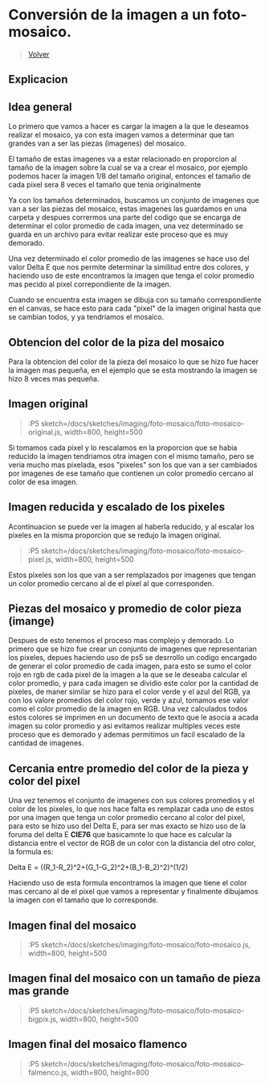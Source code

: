 # Conversión de la imagen a un foto-mosaico.

> [Volver](/docs/workshops/imaging)

## Explicacion

## Idea general
Lo primero que vamos a hacer es cargar la imagen a la que le deseamos realizar el mosaico, ya con esta imagen vamos a determinar que tan grandes van a ser las piezas (imagenes) del mosaico.

El tamaño de estas imagenes va a estar relacionado en proporcion al tamaño de la imagen sobre la cual se va a crear el mosaico, por ejemplo podemos hacer la imagen 1/8 del tamaño original, entonces el tamaño de cada pixel sera 8 veces el tamaño que tenia originalmente

Ya con los tamaños determinados, buscamos un conjunto de imagenes que van a ser las piezas del mosaico, estas imagenes las guardamos en una carpeta y despues corrermos una parte del codigo que se encarga de determinar el color promedio de cada imagen, una vez determinado se guarda en un archivo para evitar realizar este proceso que es muy demorado.

Una vez determinado el color promedio de las imagenes se hace uso del valor Delta E que nos permite determinar la similitud entre dos colores, y haciendo uso de este encontramos la imagen que tenga el color promedio mas pecido al pixel correpondiente de la imagen.

Cuando se encuentra esta imagen se dibuja con su tamaño correspondiente en el canvas, se hace esto para cada "pixel" de la imagen original hasta que se cambian todos, y ya tendriamos el mosaico.

## Obtencion del color de la piza del mosaico

Para la obtencion del color de la pieza del mosaico lo que se hizo fue hacer la imagen mas pequeña, en el ejemplo que se esta mostrando la imagen se hizo 8 veces mas pequeña.

## Imagen original
> :P5 sketch=/docs/sketches/imaging/foto-mosaico/foto-mosaico-original.js, width=800, height=500

Si tomamos cada pixel y lo rescalamos en la proporcion que se habia reducido la imagen tendriamos otra imagen con el mismo tamaño, pero se veria mucho mas pixelada, esos "pixeles" son los que van a ser cambiados por imagenes de ese tamaño que contienen un color promedio cercano al color de esa imagen.

## Imagen reducida y escalado de los pixeles
Acontinuacion se puede ver la imagen al haberla reducido, y al escalar los pixeles en la misma proporcion que se redujo la imagen original.

> :P5 sketch=/docs/sketches/imaging/foto-mosaico/foto-mosaico-pixel.js, width=800, height=500

Estos pixeles son los que van a ser remplazados por imagenes que tengan un color promedio cercano al de el pixel al que corresponden.

## Piezas del mosaico y promedio de color pieza (imange)

Despues de esto tenemos el proceso mas complejo y demorado. Lo primero que se hizo fue crear un conjunto de imagenes que representarian los pixeles, depues haciendo uso de ps5 se desrrollo un codigo encargado de generar el color promedio de cada imagen, para esto se sumo el color rojo en rgb de cada pixel de la imagen a la que se le deseaba calcular el color promedio, y para cada imagen se dividio este color por la cantidad de pixeles, de maner similar se hizo para el color verde y el azul del RGB, ya con los valore promedios del color rojo, verde y azul, tomamos ese valor como el color promedio de la imagen en RGB. Una vez calculados todos estos colores se imprimen en un documento de texto que le asocia a acada imagen su color promedio y asi evitamos realizar multiples veces este proceso que es demorado y ademas permitimos un facil escalado de la cantidad de imagenes.

## Cercania entre promedio del color de la pieza y color del pixel

Una vez tenemos el conjunto de imagenes con sus colores promedios y el color de los pixeles, lo que nos hace falta es remplazar cada uno de estos por una imagen que tenga un color promedio cercano al color del pixel, para esto se hizo uso del Delta E, para ser mas exacto se hizo uso de la foruma del delta E **CIE76** que basicamnte lo que hace es calcular la distancia entre el vector de RGB de un color con la distancia del otro color, la formula es:

Delta E = ((R_1-R_2)^2+(G_1-G_2)^2+(B_1-B_2)^2)^(1/2)

Haciendo uso de esta formula encontramos la imagen que tiene el color mas cercano al de el pixel que vamos a representar y finalmente dibujamos la imagen con el tamaño que lo corresponde.

## Imagen final del mosaico 

> :P5 sketch=/docs/sketches/imaging/foto-mosaico/foto-mosaico.js, width=800, height=500

## Imagen final del mosaico con un tamaño de pieza mas grande
> :P5 sketch=/docs/sketches/imaging/foto-mosaico/foto-mosaico-bigpix.js, width=800, height=500

## Imagen final del mosaico flamenco
> :P5 sketch=/docs/sketches/imaging/foto-mosaico/foto-mosaico-falmenco.js, width=800, height=800